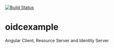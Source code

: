 [![Build Status](https://travis-ci.org/mkeuschn/oidcexample.svg?branch=primary)](https://travis-ci.org/mkeuschn/oidcexample)

# oidcexample
Angular Client, Resource Server and Identity Server
